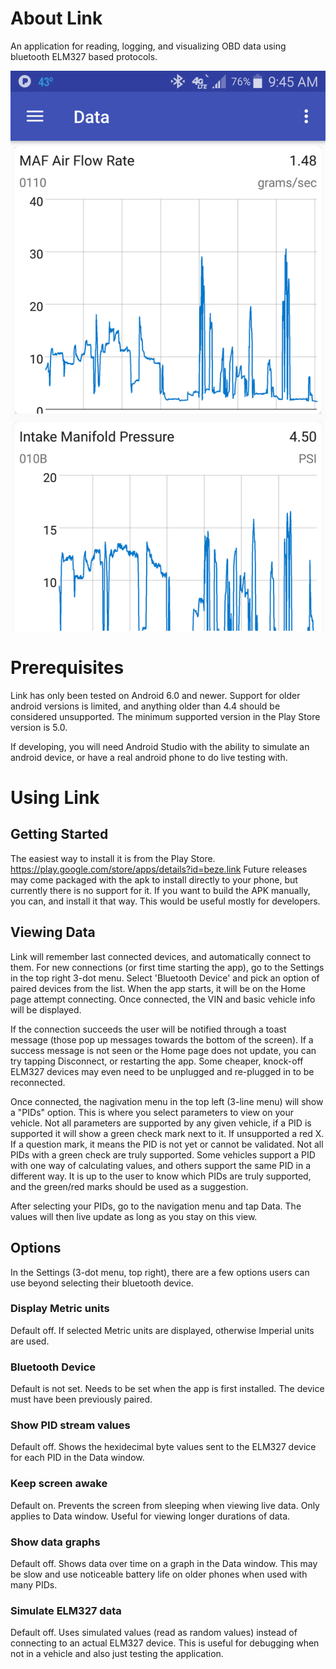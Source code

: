 # About Link
An application for reading, logging, and visualizing OBD data using bluetooth ELM327 based protocols.

![](screenshots/data.png)

# Prerequisites
Link has only been tested on Android 6.0 and newer. Support for older android versions is limited, and anything older than 4.4 should be considered unsupported. The minimum supported version in the Play Store version is 5.0.

If developing, you will need Android Studio with the ability to simulate an android device, or have a real android phone to do live testing with.

# Using Link

## Getting Started
The easiest way to install it is from the Play Store. https://play.google.com/store/apps/details?id=beze.link
Future releases may come packaged with the apk to install directly to your phone, but currently there is no support for it.
If you want to build the APK manually, you can, and install it that way. This would be useful mostly for developers.

## Viewing Data
Link will remember last connected devices, and automatically connect to them.
For new connections (or first time starting the app), go to the Settings in the top right 3-dot menu.
Select 'Bluetooth Device' and pick an option of paired devices from the list.
When the app starts, it will be on the Home page attempt connecting. Once connected, the VIN and basic vehicle info will be displayed.

If the connection succeeds the user will be notified through a toast message (those pop up messages towards the bottom of the screen).
If a success message is not seen or the Home page does not update, you can try tapping Disconnect, or restarting the app.
Some cheaper, knock-off ELM327 devices may even need to be unplugged and re-plugged in to be reconnected.

Once connected, the nagivation menu in the top left (3-line menu) will show a "PIDs" option. This is where you select parameters to view on your vehicle.
Not all parameters are supported by any given vehicle, if a PID is supported it will show a green check mark next to it. If unsupported a red X.
If a question mark, it means the PID is not yet or cannot be validated.
Not all PIDs with a green check are truly supported. Some vehicles support a PID with one way of calculating values, and others support the same PID in a different way.
It is up to the user to know which PIDs are truly supported, and the green/red marks should be used as a suggestion.

After selecting your PIDs, go to the navigation menu and tap Data. The values will then live update as long as you stay on this view.

## Options ##

In the Settings (3-dot menu, top right), there are a few options users can use beyond selecting their bluetooth device.

### Display Metric units ###

Default off. If selected Metric units are displayed, otherwise Imperial units are used.

### Bluetooth Device ###

Default is not set. Needs to be set when the app is first installed. The device must have been previously paired.

### Show PID stream values ###

Default off. Shows the hexidecimal byte values sent to the ELM327 device for each PID in the Data window.

### Keep screen awake ###

Default on. Prevents the screen from sleeping when viewing live data. Only applies to Data window. Useful for viewing longer durations of data.

### Show data graphs ###

Default off. Shows data over time on a graph in the Data window. This may be slow and use noticeable battery life on older phones when used with many PIDs.

### Simulate ELM327 data ###

Default off. Uses simulated values (read as random values) instead of connecting to an actual ELM327 device. This is useful for debugging when not in a vehicle and also just testing the application.

